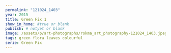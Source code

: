 ```yaml
---
permalink: "121024_1403"
year: 2015
title: Green Fix 1
show_in_home: #true or blank
publish: # notyet or blank
image: /assets/p/art-photographs/rokma_art_photography-121024_1403.jpeg
tags: green flora leaves colourful
serie: Green Fix
---
```

